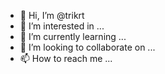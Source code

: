 - 👋 Hi, I’m @trikrt
- 👀 I’m interested in ...
- 🌱 I’m currently learning ...
- 💞️ I’m looking to collaborate on ...
- 📫 How to reach me ...

<!---
trikrt/trikrt is a ✨ special ✨ repository because its `README.md` (this file) appears on your GitHub profile.
You can click the Preview link to take a look at your changes.
--->

